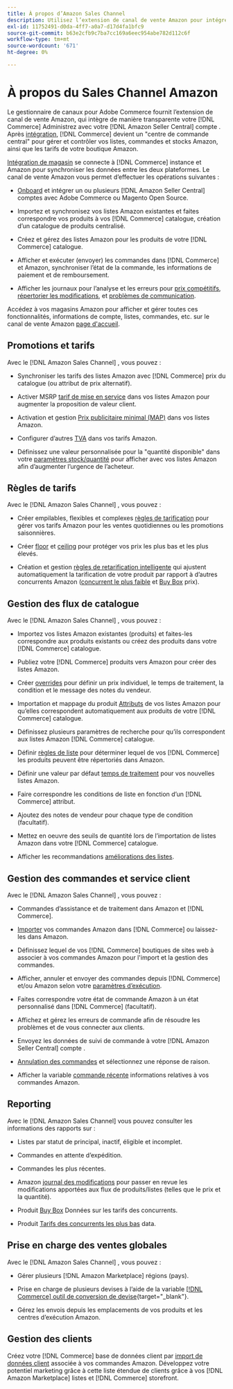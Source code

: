 ```yaml
---
title: À propos d’Amazon Sales Channel
description: Utilisez l’extension de canal de vente Amazon pour intégrer facilement Adobe Commerce ou Magento Open Source à votre compte Amazon Seller Central.
exl-id: 11752491-d0da-4ff7-a0a7-d17d4fa1bfc9
source-git-commit: b63e2cfb9c7ba7cc169a6eec954abe782d112c6f
workflow-type: tm+mt
source-wordcount: '671'
ht-degree: 0%

---
```


# À propos du Sales Channel Amazon

Le gestionnaire de canaux pour Adobe Commerce fournit l’extension de canal de vente Amazon, qui intègre de manière transparente votre [!DNL Commerce] Administrez avec votre [!DNL Amazon Seller Central] compte . Après [intégration](./amazon-onboarding-home.md), [!DNL Commerce] devient un &quot;centre de commande central&quot; pour gérer et contrôler vos listes, commandes et stocks Amazon, ainsi que les tarifs de votre boutique Amazon.

[Intégration de magasin](./store-integration.md) se connecte à [!DNL Commerce] instance et Amazon pour synchroniser les données entre les deux plateformes. Le canal de vente Amazon vous permet d’effectuer les opérations suivantes :

- [Onboard](./amazon-onboarding-home.md) et intégrer un ou plusieurs [!DNL Amazon Seller Central] comptes avec Adobe Commerce ou Magento Open Source.

- Importez et synchronisez vos listes Amazon existantes et faites correspondre vos produits à vos [!DNL Commerce] catalogue, création d’un catalogue de produits centralisé.

- Créez et gérez des listes Amazon pour les produits de votre [!DNL Commerce] catalogue.

- Afficher et exécuter (envoyer) les commandes dans [!DNL Commerce] et Amazon, synchroniser l’état de la commande, les informations de paiement et de remboursement.

- Afficher les journaux pour l’analyse et les erreurs pour [prix compétitifs](./competitive-price-analysis.md), [répertorier les modifications](./listing-changes-log.md), et [problèmes de communication](./communication-errors-log.md).

Accédez à vos magasins Amazon pour afficher et gérer toutes ces fonctionnalités, informations de compte, listes, commandes, etc. sur le canal de vente Amazon [page d&#39;accueil](./amazon-sales-channel-home.md).

## Promotions et tarifs

Avec le [!DNL Amazon Sales Channel] , vous pouvez :

- Synchroniser les tarifs des listes Amazon avec [!DNL Commerce] prix du catalogue (ou attribut de prix alternatif).

- Activer MSRP [tarif de mise en service](./listing-price.md#configure-listing-price-settings) dans vos listes Amazon pour augmenter la proposition de valeur client.

- Activation et gestion [Prix publicitaire minimal (MAP)](./listing-price.md#configure-listing-price-settings) dans vos listes Amazon.

- Configurer d’autres [TVA](./listing-price.md#configure-listing-price-settings) dans vos tarifs Amazon.

- Définissez une valeur personnalisée pour la &quot;quantité disponible&quot; dans votre [paramètres stock/quantité](./stock-quantity.md#configure-stock--quantity-settings) pour afficher avec vos listes Amazon afin d’augmenter l’urgence de l’acheteur.

## Règles de tarifs

Avec le [!DNL Amazon Sales Channel] , vous pouvez :

- Créer empilables, flexibles et complexes [règles de tarification](./pricing-products.md) pour gérer vos tarifs Amazon pour les ventes quotidiennes ou les promotions saisonnières.

- Créer [floor](./floor-price.md) et [ceiling](./optional-ceiling-price.md) pour protéger vos prix les plus bas et les plus élevés.

- Création et gestion [règles de retarification intelligente](./intelligent-repricing-rules.md) qui ajustent automatiquement la tarification de votre produit par rapport à d’autres concurrents Amazon ([concurrent le plus faible](./lowest-competitor-pricing.md) et [Buy Box](./buy-box-competitor-pricing.md) prix).

## Gestion des flux de catalogue

Avec le [!DNL Amazon Sales Channel] , vous pouvez :

- Importez vos listes Amazon existantes (produits) et faites-les correspondre aux produits existants ou créez des produits dans votre [!DNL Commerce] catalogue.

- Publiez votre [!DNL Commerce] produits vers Amazon pour créer des listes Amazon.

- Créer [overrides](./creating-editing-overrides.md) pour définir un prix individuel, le temps de traitement, la condition et le message des notes du vendeur.

- Importation et mappage du produit [Attributs](./attributes-view.md) de vos listes Amazon pour qu’elles correspondent automatiquement aux produits de votre [!DNL Commerce] catalogue.

- Définissez plusieurs paramètres de recherche pour qu’ils correspondent aux listes Amazon [!DNL Commerce] catalogue.

- Définir [règles de liste](./listing-rules.md) pour déterminer lequel de vos [!DNL Commerce] les produits peuvent être répertoriés dans Amazon.

- Définir une valeur par défaut [temps de traitement](./product-listing-actions.md) pour vos nouvelles listes Amazon.

- Faire correspondre les conditions de liste en fonction d’un [!DNL Commerce] attribut.

- Ajoutez des notes de vendeur pour chaque type de condition (facultatif).

- Mettez en oeuvre des seuils de quantité lors de l’importation de listes Amazon dans votre [!DNL Commerce] catalogue.

- Afficher les recommandations [améliorations des listes](./listing-improvements.md).

## Gestion des commandes et service client

Avec le [!DNL Amazon Sales Channel] , vous pouvez :

- Commandes d’assistance et de traitement dans Amazon et [!DNL Commerce].

- [Importer](./order-settings.md#configure-order-settings) vos commandes Amazon dans [!DNL Commerce] ou laissez-les dans Amazon.

- Définissez lequel de vos [!DNL Commerce] boutiques de sites web à associer à vos commandes Amazon pour l&#39;import et la gestion des commandes.

- Afficher, annuler et envoyer des commandes depuis [!DNL Commerce] et/ou Amazon selon votre [paramètres d’exécution](./fulfilled-by.md).

- Faites correspondre votre état de commande Amazon à un état personnalisé dans [!DNL Commerce] (facultatif).

- Affichez et gérez les erreurs de commande afin de résoudre les problèmes et de vous connecter aux clients.

- Envoyez les données de suivi de commande à votre [!DNL Amazon Seller Central] compte .

- [Annulation des commandes](./cancel-unshipped-order.md) et sélectionnez une réponse de raison.

- Afficher la variable [commande récente](./amazon-store-dashboard.md) informations relatives à vos commandes Amazon.

## Reporting

Avec le [!DNL Amazon Sales Channel] vous pouvez consulter les informations des rapports sur :

- Listes par statut de principal, inactif, éligible et incomplet.

- Commandes en attente d’expédition.

- Commandes les plus récentes.

- Amazon [journal des modifications](./listing-changes-log.md) pour passer en revue les modifications apportées aux flux de produits/listes (telles que le prix et la quantité).

- Produit [Buy Box](./buy-box-competitor-pricing.md) Données sur les tarifs des concurrents.

- Produit [Tarifs des concurrents les plus bas](./lowest-competitor-pricing.md) data.

## Prise en charge des ventes globales

Avec le [!DNL Amazon Sales Channel] , vous pouvez :

- Gérer plusieurs [!DNL Amazon Marketplace] régions (pays).

- Prise en charge de plusieurs devises à l’aide de la variable [[!DNL Commerce] outil de conversion de devise](https://docs.magento.com/user-guide/stores/currency-configuration.html){target="_blank"}.

- Gérez les envois depuis les emplacements de vos produits et les centres d’exécution Amazon.

## Gestion des clients

Créez votre [!DNL Commerce] base de données client par [import de données client](./order-settings.md#configure-order-settings) associée à vos commandes Amazon. Développez votre potentiel marketing grâce à cette liste étendue de clients grâce à vos [!DNL Amazon Marketplace] listes et [!DNL Commerce] storefront.
